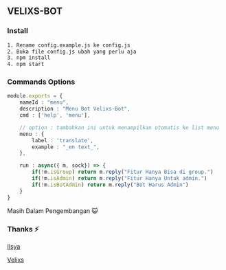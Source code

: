 ## **VELIXS-BOT**

### Install
```bat
1. Rename config.example.js ke config.js
2. Buka file config.js ubah yang perlu aja
3. npm install
4. npm start
```

### Commands Options
```ts
module.exports = {
    nameId : "menu",
    description : "Menu Bot Velixs-Bot",
    cmd : ['help', 'menu'],

    // option : tambahkan ini untuk menampilkan otomatis ke list menu
    menu : {
        label : 'translate',
        example : "_en text_",
    },

    run : async({ m, sock}) => {
        if(!m.isGroup) return m.reply("Fitur Hanya Bisa di group.")
        if(!m.isAdmin) return m.reply("Fitur Hanya Untuk admin.")
        if(!m.isBotAdmin) return m.reply("Bot Harus Admin")
    }
}
```

Masih Dalam Pengembangan 😺

### Thanks ⚡
[Ilsya](https://github.com/ilsyaa)

[Velixs](https://velixs.com)